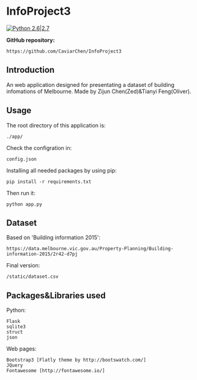 # InfoProject3
[![Python 2.6|2.7](https://img.shields.io/badge/python-2.6|2.7-yellow.svg)](https://www.python.org/) 

**GitHub repository:**

    https://github.com/CaviarChen/InfoProject3

Introduction
----
An web application designed for presentating a dataset of building infomations of Melbourne. Made by Zijun Chen(Zed)&Tianyi Feng(Oliver).

Usage
----
The root directory of this application is:

    ./app/

Check the configration in:

    config.json

Installing all needed packages by using pip:

    pip install -r requirements.txt

Then run it:

    python app.py
    
Dataset
----
Based on 'Building information 2015':

    https://data.melbourne.vic.gov.au/Property-Planning/Building-information-2015/2r42-d7pj
    
Final version:
    
    /static/dataset.csv
    
Packages&Libraries used
----
Python:

    Flask
    sqlite3
    struct
    json
    
Web pages:

    Bootstrap3 [Flatly theme by http://bootswatch.com/]
    JQuery  
    Fontawesome [http://fontawesome.io/]
